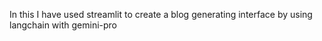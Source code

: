 In this I have used streamlit to create a blog generating interface by using langchain with gemini-pro
